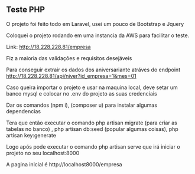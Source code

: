 ## Teste PHP

O projeto foi feito todo em Laravel, usei um pouco de Bootstrap e Jquery

Coloquei o projeto rodando em uma instancia da AWS para facilitar o teste.

Link: http://18.228.228.81/empresa

Fiz a maioria das validações e requisitos desejáveis

Para conseguir extrair os dados dos aniversariante atráves do endpoint http://18.228.228.81/api/niver?id_empresa=1&mes=01

Caso queira importar o projeto e usar na maquina local, deve setar um banco mysql e colocar no .env do projeto as suas credenciais

Dar os comandos (npm i), (composer u) para instalar algumas dependencias

Tera que então executar o comando php artisan migrate (para criar as tabelas no banco) , php artisan db:seed (popular algumas coisas), php artisan key:generate 

Logo após pode executar o comando php artisan serve que irá iniciar o projeto no seu localhost:8000

A pagina inicial é http://localhost8000/empresa
